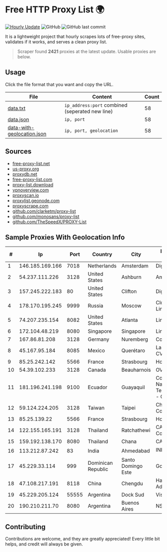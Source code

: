 
# Free HTTP Proxy List 🌍

[![Hourly Update](https://github.com/mertguvencli/http-proxy-list/actions/workflows/main.yml/badge.svg?branch=main)](https://github.com/mertguvencli/http-proxy-list/actions/workflows/main.yml)
![GitHub](https://img.shields.io/github/license/mertguvencli/http-proxy-list)
![GitHub last commit](https://img.shields.io/github/last-commit/mertguvencli/http-proxy-list)

It is a lightweight project that hourly scrapes lots of free-proxy sites, validates if it works, and serves a clean proxy list.


> Scraper found **2421** proxies at the latest update. Usable proxies are below.

## Usage

Click the file format that you want and copy the URL.


|File|Content|Count|
|----|-------|-----|
|[data.txt](https://raw.githubusercontent.com/mertguvencli/http-proxy-list/main/proxy-list/data.txt)|`ip_address:port` combined (seperated new line)|58|
|[data.json](https://raw.githubusercontent.com/mertguvencli/http-proxy-list/main/proxy-list/data.json)|`ip, port`|58|
|[data-with-geolocation.json](https://raw.githubusercontent.com/mertguvencli/http-proxy-list/main/proxy-list/data-with-geolocation.json)|`ip, port, geolocation`|58|

## Sources

* [free-proxy-list.net](https://free-proxy-list.net)
* [us-proxy.org](https://www.us-proxy.org)
* [proxydb.net](http://proxydb.net)
* [free-proxy-list.com](https://free-proxy-list.com/?page=&port=&type%5B%5D=http&type%5B%5D=https&up_time=0&search=Search)
* [proxy-list.download](https://www.proxy-list.download/HTTP)
* [vpnoverview.com](https://vpnoverview.com/privacy/anonymous-browsing/free-proxy-servers)
* [proxyscan.io](https://www.proxyscan.io)
* [proxylist.geonode.com](https://proxylist.geonode.com/api/proxy-list?limit=300&page=1&sort_by=lastChecked&sort_type=desc&protocols=http,https)
* [proxyscrape.com](https://api.proxyscrape.com/v2/?request=displayproxies&protocol=http&timeout=10000&country=all&ssl=all&anonymity=all)
* [github.com/clarketm/proxy-list](https://raw.githubusercontent.com/clarketm/proxy-list/master/proxy-list-raw.txt)
* [github.com/monosans/proxy-list](https://raw.githubusercontent.com/monosans/proxy-list/main/proxies/http.txt)
* [github.com/TheSpeedX/PROXY-List](https://raw.githubusercontent.com/TheSpeedX/PROXY-List/master/http.txt)


## Sample Proxies With Geolocation Info

|#|Ip|Port|Country|City|Internet Service Provider|
|-|--|----|-------|----|-------------------------|
|1|146.185.169.166|7018|Netherlands|Amsterdam|DigitalOcean, LLC|
|2|54.237.111.226|3128|United States|Ashburn|Amazon.com, Inc.|
|3|157.245.222.183|80|United States|Clifton|DigitalOcean, LLC|
|4|178.170.195.245|9999|Russia|Moscow|Cloud technology Limited (Ltd.)|
|5|74.207.235.154|8082|United States|Atlanta|Linode, LLC|
|6|172.104.48.219|8080|Singapore|Singapore|Linode, LLC|
|7|167.86.81.208|3128|Germany|Nuremberg|Contabo GmbH|
|8|45.167.95.184|8085|Mexico|Querétaro|Lantointernet SA De CV|
|9|85.25.242.142|5566|France|Strasbourg|Host Europe GmbH|
|10|54.39.102.233|3128|Canada|Beauharnois|OVH SAS|
|11|181.196.241.198|9100|Ecuador|Guayaquil|Corporacion Nacional De Telecomunicaciones - CNT EP|
|12|59.124.224.205|3128|Taiwan|Taipei|Chunghwa Telecom Co., Ltd.|
|13|85.25.139.22|5566|France|Strasbourg|Host Europe GmbH|
|14|122.155.165.191|3128|Thailand|Ratchathewi|CAT Telecom Public Company Limited|
|15|159.192.138.170|8080|Thailand|Chana|CAT-BB|
|16|113.212.87.242|83|India|Ahmedabad|INPLs|
|17|45.229.33.114|999|Dominican Republic|Santo Domingo Este|Gold Data C.A.|
|18|47.108.217.191|8118|China|Chengdu|Hangzhou Alibaba Advertising Co|
|19|45.229.205.124|55555|Argentina|Dock Sud|Visio RED SRL|
|20|190.210.211.70|8080|Argentina|Buenos Aires|NSS S.A.|



## Contributing

Contributions are welcome, and they are greatly appreciated! Every
little bit helps, and credit will always be given.

